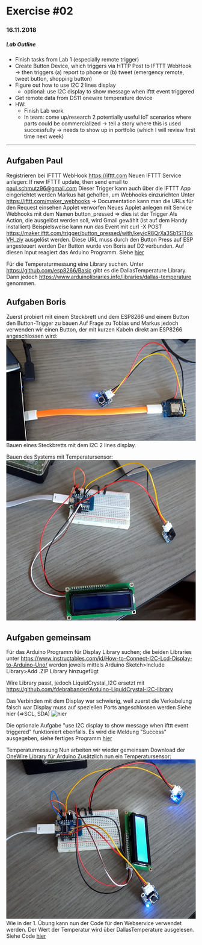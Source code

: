 # Exercise #02
### 16.11.2018

##### Lab Outline
* Finish tasks from Lab 1 (especially remote trigger)
* Create Button Device, which triggers via HTTP Post to IFTTT WebHook → then triggers (a) report to phone or (b) tweet (emergency remote, tweet button, shopping button)
* Figure out how to use I2C 2 lines display
  * optional: use I2C display to show message when ifttt event triggered
* Get remote data from DS11 onewire temperature device
* HW:
  * Finish Lab work
  * In team: come up/research 2 potentially useful IoT scenarios where parts could be commercialized → tell a story where this is used successfully → needs to show up in portfolio (which I will review first time next week)
---

## Aufgaben Paul
Registrieren bei IFTTT WebHook https://ifttt.com
Neuen IFTTT Service anlegen: If new IFTTT update, then send email to paul.schmutz96@gmail.com
Dieser Trigger kann auch über die IFTTT App eingerichtet werden
Markus hat geholfen, um Webhooks einzurichten
Unter https://ifttt.com/maker_webhooks -> Documentation kann man die URLs für den Request einsehen
Applet verworfen
Neues Applet anlegen mit Service Webhooks mit dem Namen button_pressed => dies ist der Trigger
Als Action, die ausgelöst werden soll, wird Gmail gewählt (ist auf dem Handy installiert)
Beispielsweise kann nun das Event mit curl -X POST https://maker.ifttt.com/trigger/button_pressed/with/key/cR8QrXa3Sb1S1TdxVH_ziy ausgelöst werden. Diese URL muss durch den Button Press auf ESP angesteuert werden
Der Button wurde von Boris auf D2 verbunden. Auf diesen Input reagiert das Arduino Programm. Siehe [hier](https://github.com/paulisch/iot_fuchs_schmutz/blob/master/exercises/ex02/esp8266_wifi_button_ifttt/esp8266_wifi_button_ifttt.ino)

Für die Temperaturmessung eine Library suchen. Unter https://github.com/esp8266/Basic gibt es die DallasTemperature Library.
Dann jedoch https://www.arduinolibraries.info/libraries/dallas-temperature genommen.

## Aufgaben Boris
Zuerst probiert mit einem Steckbrett und dem ESP8266 und einem Button den Button-Trigger zu bauen
Auf Frage zu Tobias und Markus jedoch verwenden wir einen Button, der mit kurzen Kabeln direkt am ESP8266 angeschlossen wird:
![](https://raw.githubusercontent.com/paulisch/iot_fuchs_schmutz/master/exercises/ex02/img/01.jpg)
Bauen eines Steckbretts mit dem I2C 2 lines display.

Bauen des Systems mit Temperatursensor:
![](https://raw.githubusercontent.com/paulisch/iot_fuchs_schmutz/master/exercises/ex02/img/02.jpg)

## Aufgaben gemeinsam
Für das Arduino Programm für Display Library suchen; die beiden Libraries unter https://www.instructables.com/id/How-to-Connect-I2C-Lcd-Display-to-Arduino-Uno/ werden jeweils mittels Arduino Sketch>Include Library>Add .ZIP Library hinzugefügt

Wire Library passt, jedoch LiquidCrystal_I2C ersetzt mit https://github.com/fdebrabander/Arduino-LiquidCrystal-I2C-library

Das Verbinden mit dem Display war schwierig, weil zuerst die Verkabelung falsch war
Display muss auf speziellen Ports angeschlossen werden
Siehe hier (=>SCL, SDA)
![hier](https://escapequotes.net/wp-content/uploads/2016/02/esp8266-wemos-d1-mini-pinout.png)

Die optionale Aufgabe "use I2C display to show message when ifttt event triggered" funktioniert ebenfalls. Es wird die Meldung "Success" ausgegeben, siehe fertiges Programm [hier](https://github.com/paulisch/iot_fuchs_schmutz/blob/master/exercises/ex02/esp8266_wifi_button_ifttt_display/esp8266_wifi_button_ifttt_display.ino)

Temperaturmessung
Nun arbeiten wir wieder gemeinsam
Download der OneWire Library für Arduino
Zusätzlich nun ein Temperatursensor:
![](https://raw.githubusercontent.com/paulisch/iot_fuchs_schmutz/master/exercises/ex02/img/03.jpg)
Wie in der 1. Übung kann nun der Code für den Webservice verwendet werden.
Der Wert der Temperatur wird über DallasTemperature ausgelesen.
Siehe Code [hier](https://github.com/paulisch/iot_fuchs_schmutz/blob/master/exercises/ex02/esp8266_wifi_temperature/esp8266_wifi_temperature.ino)